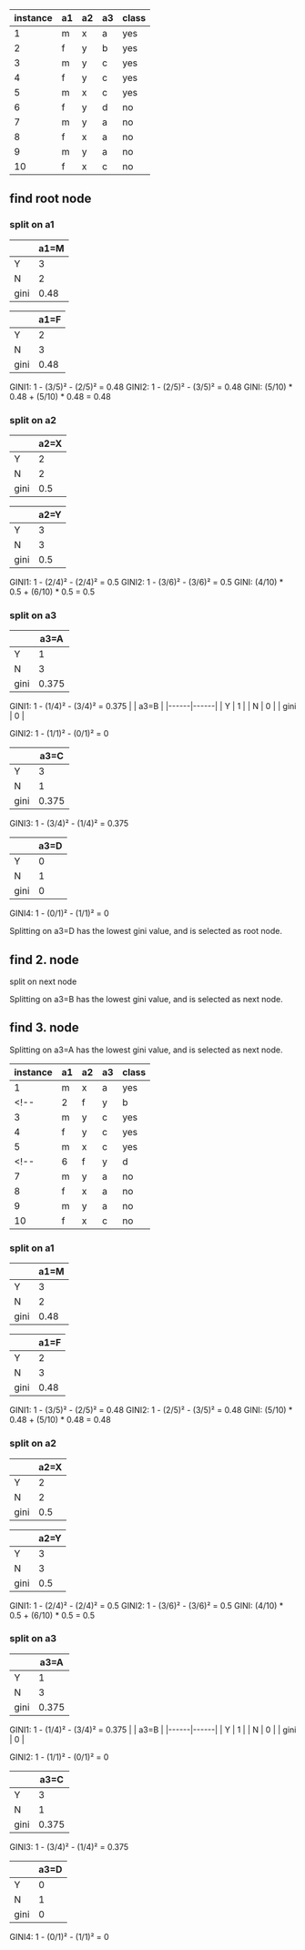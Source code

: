| instance | a1 | a2 | a3 | class |
|----------|----|----|----|-------|
| 1        | m  | x  | a  | yes   |
| 2        | f  | y  | b  | yes   |
| 3        | m  | y  | c  | yes   |
| 4        | f  | y  | c  | yes   |
| 5        | m  | x  | c  | yes   |
| 6        | f  | y  | d  | no    |
| 7        | m  | y  | a  | no    |
| 8        | f  | x  | a  | no    |
| 9        | m  | y  | a  | no    |
| 10       | f  | x  | c  | no    |

## find root node

### split on a1
|      | a1=M |
|------|------|
| Y    | 3    |
| N    | 2    |
| gini | 0.48 |


|      | a1=F |
|------|------|
| Y    | 2    |
| N    | 3    |
| gini | 0.48 |

GINI1: 1 - (3/5)² - (2/5)² = 0.48
GINI2: 1 - (2/5)² - (3/5)² = 0.48
GINI: (5/10) * 0.48 + (5/10) * 0.48 = 0.48

### split on a2

|      | a2=X |
|------|------|
| Y    | 2    |
| N    | 2    |
| gini | 0.5  |

|      | a2=Y |
|------|------|
| Y    | 3    |
| N    | 3    |
| gini | 0.5  |

GINI1: 1 - (2/4)² - (2/4)² = 0.5
GINI2: 1 - (3/6)² - (3/6)² = 0.5
GINI: (4/10) * 0.5 + (6/10) * 0.5 = 0.5

### split on a3

|      | a3=A  |
|------|-------|
| Y    | 1     |
| N    | 3     |
| gini | 0.375 |

GINI1: 1 - (1/4)² - (3/4)² = 0.375
|      | a3=B |
|------|------|
| Y    | 1    |
| N    | 0    |
| gini | 0    |

GINI2: 1 - (1/1)² - (0/1)² = 0

|      | a3=C  |
|------|-------|
| Y    | 3     |
| N    | 1     |
| gini | 0.375 |

GINI3: 1 - (3/4)² - (1/4)² = 0.375

|      | a3=D |
|------|------|
| Y    | 0    |
| N    | 1    |
| gini | 0    |

GINI4: 1 - (0/1)² - (1/1)² = 0

<!-- GINI: (3/10) * 0.375 + 0 + (4/10) * 0.375 + 0 = 0.263 -->



Splitting on a3=D has the lowest gini value, and is selected as root node.




## find 2. node

split on next node






Splitting on a3=B has the lowest gini value, and is selected as next node.

## find 3. node



Splitting on a3=A has the lowest gini value, and is selected as next node.

| instance | a1 | a2 | a3 | class |
|----------|----|----|----|-------|
| 1        | m  | x  | a  | yes   |
<!-- | 2        | f  | y  | b  | yes   | -->
| 3        | m  | y  | c  | yes   |
| 4        | f  | y  | c  | yes   |
| 5        | m  | x  | c  | yes   |
<!-- | 6        | f  | y  | d  | no    | -->
| 7        | m  | y  | a  | no    |
| 8        | f  | x  | a  | no    |
| 9        | m  | y  | a  | no    |
| 10       | f  | x  | c  | no    |

### split on a1
|      | a1=M |
|------|------|
| Y    | 3    |
| N    | 2    |
| gini | 0.48 |


|      | a1=F |
|------|------|
| Y    | 2    |
| N    | 3    |
| gini | 0.48 |

GINI1: 1 - (3/5)² - (2/5)² = 0.48
GINI2: 1 - (2/5)² - (3/5)² = 0.48
GINI: (5/10) * 0.48 + (5/10) * 0.48 = 0.48

### split on a2

|      | a2=X |
|------|------|
| Y    | 2    |
| N    | 2    |
| gini | 0.5  |

|      | a2=Y |
|------|------|
| Y    | 3    |
| N    | 3    |
| gini | 0.5  |

GINI1: 1 - (2/4)² - (2/4)² = 0.5
GINI2: 1 - (3/6)² - (3/6)² = 0.5
GINI: (4/10) * 0.5 + (6/10) * 0.5 = 0.5

### split on a3

|      | a3=A  |
|------|-------|
| Y    | 1     |
| N    | 3     |
| gini | 0.375 |

GINI1: 1 - (1/4)² - (3/4)² = 0.375
|      | a3=B |
|------|------|
| Y    | 1    |
| N    | 0    |
| gini | 0    |

GINI2: 1 - (1/1)² - (0/1)² = 0

|      | a3=C  |
|------|-------|
| Y    | 3     |
| N    | 1     |
| gini | 0.375 |

GINI3: 1 - (3/4)² - (1/4)² = 0.375

|      | a3=D |
|------|------|
| Y    | 0    |
| N    | 1    |
| gini | 0    |

GINI4: 1 - (0/1)² - (1/1)² = 0
